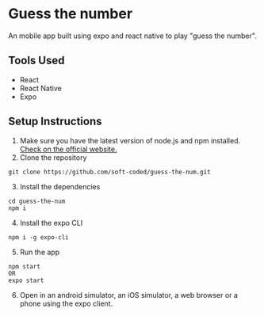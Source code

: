 # Guess the number
An mobile app built using expo and react native to play "guess the number".

## Tools Used
* React
* React Native
* Expo

## Setup Instructions
1. Make sure you have the latest version of node.js and npm installed. [Check on the official website.](https://nodejs.org/en/)
2. Clone the repository
```
git clone https://github.com/soft-coded/guess-the-num.git
```
3. Install the dependencies
```
cd guess-the-num
npm i
```
4. Install the expo CLI
```
npm i -g expo-cli
```
5. Run the app
```
npm start
OR
expo start
```
6. Open in an android simulator, an iOS simulator, a web browser or a phone using the expo client.
